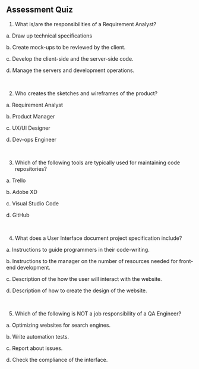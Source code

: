 ﻿## Assessment Quiz

1.	What is/are the responsibilities of a Requirement Analyst?

a.	Draw up technical specifications 

b.	Create mock-ups to be reviewed by the client.

c.	Develop the client-side and the server-side code.

d.	Manage the servers and development operations.

<br>


2.	Who creates the sketches and wireframes of the product?

a.	Requirement Analyst

b.	Product Manager

c.	UX/UI Designer 

d.	Dev-ops Engineer

<br>

3.	Which of the following tools are typically used for maintaining code repositories?

a.	Trello

b.	Adobe XD

c.	Visual Studio Code

d.	GitHub 

<br>

4.	What does a User Interface document project specification include?

a.	Instructions to guide programmers in their code-writing.

b.	Instructions to the manager on the number of resources 
needed for front-end development.

c.	Description of the how the user will interact with the 
website. 

d.	Description of how to create the design of the website.

<br>

5.	Which of the following is NOT a job responsibility of a QA Engineer?

a.	Optimizing websites for search engines. 

b.	Write automation tests.

c.	Report about issues.

d.	Check the compliance of the interface.

 


